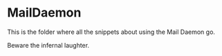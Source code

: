 # MailDaemon

This is the folder where all the snippets about using the Mail Daemon go.

Beware the infernal laughter.
